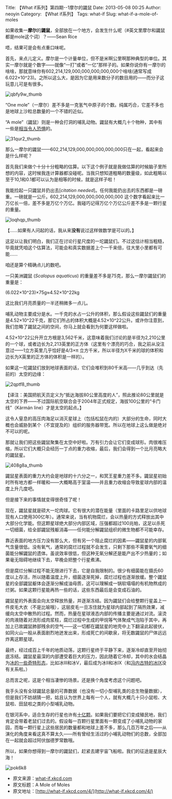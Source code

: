 Title: 【What if系列】第四期--1摩尔的鼹鼠
Date: 2013-05-08 00:25
Author: neoyin
Category: 【What if系列】
Tags: what-if
Slug: what-if-a-mole-of-moles


如果收集一**摩尔**的**鼹鼠**，全部放在一个地方，会发生什么呢（\#英文里摩尔和鼹鼠都是mole这个词）？——Sean
Rice

唔，结果可是会有点重口味呢。

首先，来点儿定义。摩尔是一个计量单位，但不是米啊公里啊那种典型的单位。其实一摩尔就是个数字——就像“一打”或者“一亿”那样子的。如果你说你有一摩尔的啥啥，那就意味你有602,214,129,000,000,000,000,000个啥啥(通常写成6.022×10\^23)。之所以这么大，是因为它是用来数分子的数目用的——而分子这玩意儿可是有很多。

![qbfy9w\_thumb](http://www.floatinglife.cn/wp-content/uploads/2013/05/qbfy9w_thumb.png)

“One
mole”（一摩尔）差不多是一克氢气中原子的个数。纯属巧合，它差不多也是地球上沙粒总数量的一个不错的近似。

<!--more-->

“A
mole”（鼹鼠）则是一种会打洞的哺乳动物。鼹鼠有大概几十个物种，其中有一些是[相当令人恐惧](http://en.wikipedia.org/wiki/File:Condylura.jpg)的。

![31qur2\_thumb](http://www.floatinglife.cn/wp-content/uploads/2013/05/31qur2_thumb.png)

那么一摩尔的鼹鼠——602,214,129,000,000,000,000,000只在一起，看起来会是什么样呢？

首先我们来做个十分十分粗略的估算。以下这个例子就是我做估算的时候脑子里所想的内容，这时候我连计算器都没碰呢。当我只想知道粗略的数量级，如此粗略以至于10,1和0.1都可以认为是相等的时候，就是这样子啦！

我能捡起一只鼹鼠并扔出去[*citation
needed*]。任何我能扔出去的东西都是一磅重。一磅就是一公斤。602,214,129,000,000,000,000,000
这个数字看起来比一万亿长一倍，差不多是万亿个万亿。我碰巧记得万亿个万亿公斤差不多是一颗行星的重量。

![loqhqp\_thumb](http://www.floatinglife.cn/wp-content/uploads/2013/05/loqhqp_thumb.png)

【……如果有人问起的话，我从来**没有**说过这样做数学是可以的。】

这足以让我们明白，我们正在讨论行星尺度的一坨鼹鼠们。不过这估计相当粗糙，毕竟就凭咱这个估算法，可能会和真实数据差上个一千来倍，往大里小里都有可能……

咱还是算个精确点儿的数吧。

一只美洲鼹鼠 (*Scalopus aquaticus*)
的重量差不多是75克，那么一摩尔鼹鼠们的重量是：

(6.022×10\^23)×75g≈4.52×10\^22kg

这比我们月亮质量的一半还稍微多一点儿。

哺乳动物主要成分是水。一千克的水占一公升的体积，那么假设这些鼹鼠们的重量是4.52×10\^22千克，那它们所占的体积大概是4.52×10\^22公升。或许你注意到，我们忽略了鼹鼠之间的空间，你马上就会看到为何要这样做啦。  

4.52×10\^22公升开立方根是3,562千米，这意味着我们讨论的是半径为2,210公里的一个球，或者边长为2,213英里的正方体（这里有个漂亮的巧合，我之前从没注意过——1立方英里几乎恰好是4/3×π
立方千米，所以半径为X千米的球的体积和边长为X英里的正方体的体积是一样的）。

如果这一坨鼹鼠们放到地球表面的话，它们会堆积到80千米高——几乎到达（先前的）太空的边缘：

![2qptf8\_thumb](http://www.floatinglife.cn/wp-content/uploads/2013/05/2qptf8_thumb.png)

【译注：美国把航天员定义为“抵达海拔80公里高度的人”，照此推论80公里就是太空的下界——不过国际航空联合会于2004年正式规定，海拔100公里的“卡门线”（Kármán
line）才是太空的起点。】

这令人窒息的高压肉海足以消灭星球上（包括松鼠在内的）大部分的生命，同时大概也会威胁到某个（不宜提及的）组织的服务器带宽。所以在地球上这么做是绝对不可以的呢。

那就让我们把这些鼹鼠聚集在太空中好啦。万有引力会让它们变成球形。肉很难压缩，所以它们大概只会经历一丁点的重力收缩，最后，我们会得到一个比月亮略大的鼹鼠星。

![408g8a\_thumb](http://www.floatinglife.cn/wp-content/uploads/2013/05/408g8a_thumb.png)

鼹鼠星表面的重力大约会是地球的十六分之一，和冥王星重力差不多。鼹鼠星初始时所有地方都一样暖和——大概略高于室温——并且重力收缩会导致星球内部的温度上升几度吧。

但是接下来的事情就变得很奇怪了呢！

现在，鼹鼠星就是硕大一坨肉球。它有很大的潜在能量（里面的卡路里足以供地球现有人口使用300亿年）。通常来说，当有机物腐烂，会以热量的方式释放出其中大部分化学能。但这颗星球绝大部分内部区域，压强都超过100兆帕，这足以杀死一切细菌，给全部鼹鼠残躯消毒——任何能分解鼹鼠组织的微生物都不可能幸存。

靠近表面的地方压力没有那么大，但有另一个阻止腐烂的因素——鼹鼠星的内部氧气含量很低。没有氧气，通常的腐烂过程就不会发生，只剩下那些不需要氧气的细菌能分解鼹鼠的遗体。虽说效率很低，但这种无氧分解还是能产出不少热量的；如果毫无阻碍地继续下去，早晚会把整个行星煮沸。

但是腐烂分解过程不能无限进行下去，它是自我限制的。很少有细菌能在摄氏60度以上存活，所以随着温度上升，细菌逐渐死掉，腐烂过程也逐渐放缓。整个鼹鼠星的全部鼹鼠躯体会逐渐分解成油母质，这可以理解成一锅软塌塌的有机物熬成的烂粥。如果这颗行星能再热一些的话，这些东西最后是会变成石油的。

鼹鼠星的外表面会向太空释放热量，并逐渐冻结。因为鼹鼠们会给整颗行星盖上一件皮毛大衣（不是比喻哦），这层皮毛一旦冻住就为星球内部起到了隔热效果，减缓向太空中散热的过程。然而，热量在星球液态内部的传播主要是通过对流。滚烫的肉液随着对流形成肉浆柱，腐烂过程中生成的甲烷等气体聚成气泡陷于其中，再加上已故鼹鼠肺部残余的空气——这一切都在鼹鼠星的地壳中上下翻滚此起彼伏，如同火山一般从表面剧烈地迸发出来，形成死亡的间歇泉，将无数鼹鼠的尸体远远炸离这颗星球。

最终，经过成百上千年的地质动荡，这颗行星终于平静下来，逐渐冷却直至开始彻底冻结。鼹鼠星最深的内部遭受着巨大的压力，因此随着它冷却，其中的水会结晶为[冰的一些奇特形态](http://en.wikipedia.org/wiki/Ice#Phases)，比如冰III和冰V，最后成为冰II和冰IX（和[冯内古特的冰IX](http://en.wikipedia.org/wiki/Ice-nine)没有关系啦。）

总而言之呢，这是个相当凄惨的场景。还是换个角度考虑这个问题吧。

我手头没有全球鼹鼠总量的可靠数据（也没有一切小型哺乳类的总生物量数据），但是我们不妨胡猜一把，姑且认为世界上每有一个人，就有大概几十只小鼠啦、大鼠啦、田鼠啦之类的小型哺乳动物。

在银河系中，适合生存的行星也许有[十亿颗](http://blogs.discovermagazine.com/badastronomy/2010/10/29/how-many-habitable-planets-are-there-in-the-galaxy/)。如果我们要把它们变成殖民地，我们肯定会带着老鼠们过去的。假设每一百颗行星里面有一颗变成了小哺乳动物的家园，而每一颗行星上这些居民的数量都和地球上差不多，那么几百万年之后——从演化的角度来看这真不算太久——所有曾经生活过的小哺乳动物们的总数，全部加在一起就会超过阿伏伽德罗常数哦。

所以，如果你想得到一摩尔的鼹鼠们，赶紧去建宇宙飞船啦。我们的征途是星辰大海！

![pok6k8](http://www.floatinglife.cn/wp-content/uploads/2013/05/pok6k8.png)

-   原文来源：[what-if.xkcd.com](http://what-if.xkcd.com/4/)
-   原文标题：A Mole of Moles
-   原文地址：[http://what-if.xkcd.com/4/](http://what-if.xkcd.com/4/)

